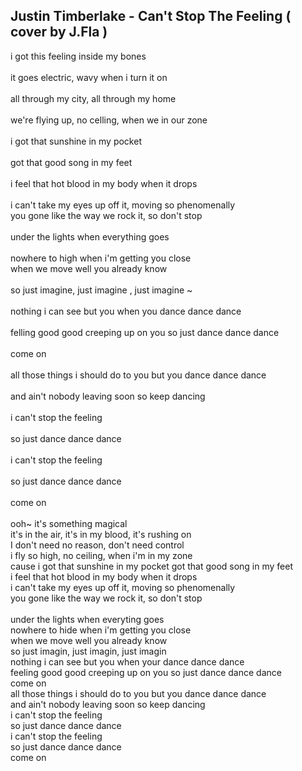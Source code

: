 ## Justin Timberlake - Can't Stop The Feeling ( cover by J.Fla )

i got this feeling inside my bones  
<br>
it goes electric, wavy when i turn it on  
<br>
all through my city, all through my home  
<br>
we're flying up, no celling, when we in our zone  
<br>
i got that sunshine in my pocket  
<br>
got that good song in my feet  
<br>
i feel that hot blood in my body when it drops  
<br>
i can't take my eyes up off it, moving so phenomenally 
<br>
you gone like the way we rock it, so don't stop  
<br>
under the lights when everything goes  
<br>
nowhere to high when i'm getting you close
<br>
when we move well you already know  
<br>
so just imagine, just imagine , just imagine ~  
<br>
nothing i can see but you when you dance dance dance  
<br>
felling good good creeping up on you so just dance dance dance  
<br>
come on  
<br>
all those things i should do to you but you dance dance dance  
<br>
and ain't nobody leaving soon so keep dancing  
<br>
i can't stop the feeling  
<br>
so just dance dance dance  
<br>
i can't stop the feeling  
<br>
so just dance dance dance  
<br>
come on  
<br>
ooh~ it's something magical
<br>
it's in the air, it's in my blood, it's rushing on
<br>
I don't need no reason, don't need control
<br>
i fly so high, no ceiling, when i'm in my zone
<br>
cause i got that sunshine in my pocket got that good song in my feet
<br>
i feel that hot blood in my body when it drops
<br>
i can't take my eyes up off it, moving so phenomenally
<br>
you gone like the way we rock it, so don't stop  
<br>
under the lights when everyting goes
<br>
nowhere to hide when i'm getting you close
<br>
when we move well you already know
<br>
so just imagin, just imagin, just imagin
<br>
nothing i can see but you when your dance dance dance
<br>
feeling good good creeping up on you so just dance dance dance 
<br>
come on
<br>
all those things i should do to you but you dance dance dance 
<br>
and ain't nobody leaving soon so keep dancing
<br>
i can't stop the feeling
<br>
so just dance dance dance
<br>
i can't stop the feeling 
<br>
so just dance dance dance
<br>
come on